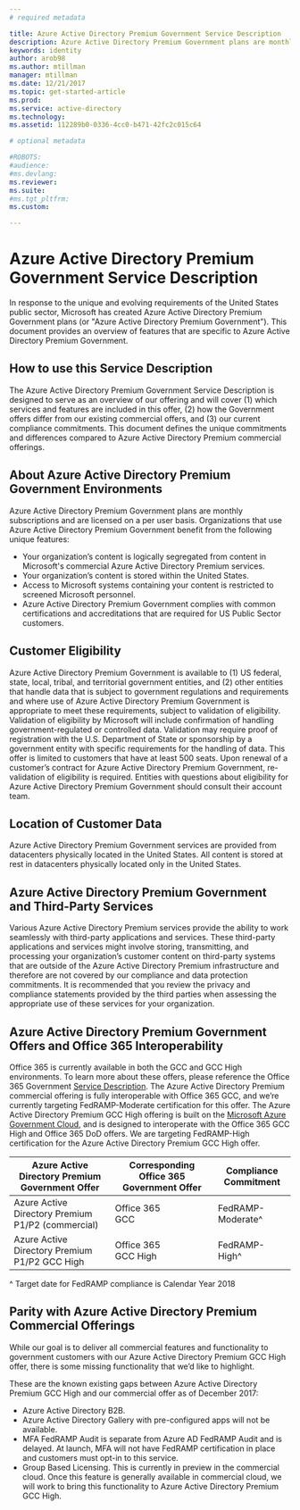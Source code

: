 ```yaml
---
# required metadata

title: Azure Active Directory Premium Government Service Description
description: Azure Active Directory Premium Government plans are monthly subscriptions and are licensed on a per user basis. 
keywords: identity
author: arob98
ms.author: mtillman
manager: mtillman
ms.date: 12/21/2017
ms.topic: get-started-article
ms.prod:
ms.service: active-directory
ms.technology:
ms.assetid: 112289b0-0336-4cc0-b471-42fc2c015c64

# optional metadata

#ROBOTS:
#audience:
#ms.devlang:
ms.reviewer: 
ms.suite: 
#ms.tgt_pltfrm:
ms.custom: 

---
```


# Azure Active Directory Premium Government Service Description

In response to the unique and evolving requirements of the United States public sector, Microsoft has created Azure Active Directory Premium Government plans (or "Azure Active Directory Premium Government"). This document provides an overview of features that are specific to Azure Active Directory Premium Government. 

## How to use this Service Description

The Azure Active Directory Premium Government Service Description is designed to serve as an overview of our offering and will cover (1) which services and features are included in this offer, (2) how the Government offers differ from our existing commercial offers, and (3) our current compliance commitments. This document defines the unique commitments and differences compared to Azure Active Directory Premium commercial offerings.

## About Azure Active Directory Premium Government Environments

Azure Active Directory Premium Government plans are monthly subscriptions and are licensed on a per user basis. Organizations that use Azure Active Directory Premium Government benefit from the following unique features:

* Your organization’s content is logically segregated from content in Microsoft's commercial Azure Active Directory Premium services.
* Your organization’s content is stored within the United States.
* Access to Microsoft systems containing your content is restricted to screened Microsoft personnel.
* Azure Active Directory Premium Government complies with common certifications and accreditations that are required for US Public Sector customers.

## Customer Eligibility 

Azure Active Directory Premium Government is available to (1) US federal, state, local, tribal, and territorial government entities, and (2) other entities that handle data that is subject to government regulations and requirements and where use of Azure Active Directory Premium Government is appropriate to meet these requirements, subject to validation of eligibility. Validation of eligibility by Microsoft will include confirmation of handling government-regulated or controlled data. Validation may require proof of registration with the U.S. Department of State or sponsorship by a government entity with specific requirements for the handling of data. This offer is limited to customers that have at least 500 seats. Upon renewal of a customer’s contract for Azure Active Directory Premium Government, re-validation of eligibility is required. Entities with questions about eligibility for Azure Active Directory Premium Government should consult their account team.

## Location of Customer Data

Azure Active Directory Premium Government services are provided from datacenters physically located in the United States. All content is stored at rest in datacenters physically located only in the United States.

## Azure Active Directory Premium Government and Third-Party Services

Various Azure Active Directory Premium services provide the ability to work seamlessly with third-party applications and services. These third-party applications and services might involve storing, transmitting, and processing your organization’s customer content on third-party systems that are outside of the Azure Active Directory Premium infrastructure and therefore are not covered by our compliance and data protection commitments. It is recommended that you review the privacy and compliance statements provided by the third parties when assessing the appropriate use of these services for your organization.

## Azure Active Directory Premium Government Offers and Office 365 Interoperability

Office 365 is currently available in both the GCC and GCC High environments. To learn more about these offers, please reference the Office 365 Government [Service Description](https://technet.microsoft.com/library/mt774581.aspx). The Azure Active Directory Premium commercial offering is fully interoperable with Office 365 GCC, and we’re currently targeting FedRAMP-Moderate certification for this offer. The Azure Active Directory Premium GCC High offering is built on the [Microsoft Azure Government Cloud](https://docs.microsoft.com/azure/azure-government/documentation-government-welcome), and is designed to interoperate with the Office 365 GCC High and Office 365 DoD offers. We are targeting FedRAMP-High certification for the Azure Active Directory Premium GCC High offer.

|Azure Active Directory Premium Government Offer|Corresponding Office 365 Government Offer|Compliance Commitment|
|-----------|-----------|-----------|
|Azure Active Directory Premium P1/P2 (commercial)|Office 365 <br/> GCC|FedRAMP-Moderate^|
|Azure Active Directory Premium P1/P2 GCC High|Office 365 <br/> GCC High|FedRAMP-High^|

^ Target date for FedRAMP compliance is Calendar Year 2018

## Parity with Azure Active Directory Premium Commercial Offerings

While our goal is to deliver all commercial features and functionality to government customers with our Azure Active Directory Premium GCC High offer, there is some missing functionality that we’d like to highlight. 

These are the known existing gaps between Azure Active Directory Premium GCC High and our commercial offer as of December 2017: 
* Azure Active Directory B2B.
* Azure Active Directory Gallery with pre-configured apps will not be available.
* MFA FedRAMP Audit is separate from Azure AD FedRAMP Audit and is delayed. At launch, MFA will not have FedRAMP certification in place and customers must opt-in to this service.
* Group Based Licensing. This is currently in preview in the commercial cloud. Once this feature is generally available in commercial cloud, we will work to bring this functionality to Azure Active Directory Premium GCC High.

